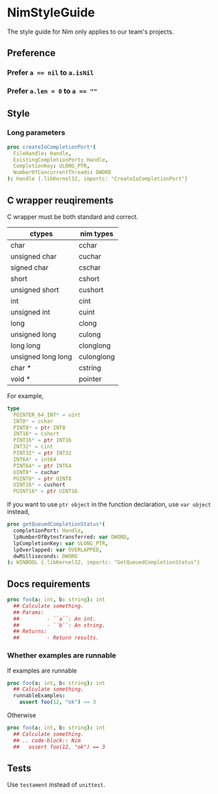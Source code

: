 # NimStyleGuide
The style guide for Nim only applies to our team's projects.

## Preference

### Prefer `a == nil` to `a.isNil`

### Prefer `a.len = 0` to `a == ""`


## Style

### Long parameters

```nim
proc createIoCompletionPort*(
  FileHandle: Handle, 
  ExistingCompletionPort: Handle,
  CompletionKey: ULONG_PTR, 
  NumberOfConcurrentThreads: DWORD
): Handle {.libKernel32, importc: "CreateIoCompletionPort"}
```

## C wrapper reuqirements

C wrapper must be both standard and correct.

| ctypes             | nim types  |
|--------------------|------------|
| char               | cchar      |
| unsigned char      | cuchar     |
| signed char        | cschar     |
| short              | cshort     |
| unsigned short     | cushort    |
| int                | cint       |
| unsigned int       | cuint      |
| long               | clong      |
| unsigned long      | culong     |
| long long          | clonglong  |
| unsigned long long | culonglong |
| char *             | cstring    |
| void *             | pointer    |

For example,

```nim
type
  POINTER_64_INT* = uint
  INT8* = cchar
  PINT8* = ptr INT8
  INT16* = cshort
  PINT16* = ptr INT16
  INT32* = cint
  PINT32* = ptr INT32
  INT64* = int64
  PINT64* = ptr INT64
  UINT8* = cuchar
  PUINT8* = ptr UINT8
  UINT16* = cushort
  PUINT16* = ptr UINT16
```

If you want to use `ptr object` in the function declaration, use `var object` instead,

```nim
proc getQueuedCompletionStatus*(
  completionPort: Handle,
  lpNumberOfBytesTransferred: var DWORD,
  lpCompletionKey: var ULONG_PTR,
  lpOverlapped: var OVERLAPPED,
  dwMilliseconds: DWORD
): WINBOOL {.libKernel32, importc: "GetQueuedCompletionStatus"}
```


## Docs requirements

```nim
proc foo(a: int, b: string): int
  ## Calculate something.
  ## Params: 
  ##         - ``a``: An int.
  ##         - ``b``: An string.
  ## Returns:
  ##         - Return results.
```

### Whether examples are runnable

If examples are runnable
```nim
proc foo(a: int, b: string): int
  ## Calculate something.
  runnableExamples:
    assert foo(12, "ok") == 3
```

Otherwise


```nim
proc foo(a: int, b: string): int
  ## Calculate something.
  ## .. code-block:: Nim
  ##   assert foo(12, "ok") == 3
```

## Tests

Use `testament` instead of `unittest`.
